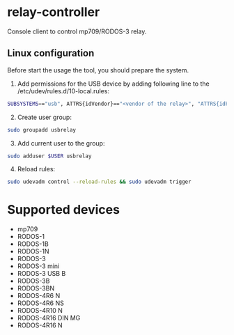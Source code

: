 # relay-controller
Console client to control mp709/RODOS-3 relay.

## Linux configuration
Before start the usage the tool, you should prepare the system.

1. Add permissions for the USB device by adding following line to the /etc/udev/rules.d/10-local.rules:
```bash
SUBSYSTEMS=="usb", ATTRS{idVendor}=="<vendor of the relay>", "ATTRS{idProduct}=="<product of the relay>", GROUP="usbrelay", MODE="0666"
```

2. Create user group:
```bash
sudo groupadd usbrelay
```

3. Add current user to the group:
```bash
sudo adduser $USER usbrelay
```

4. Reload rules:
```bash
sudo udevadm control --reload-rules && sudo udevadm trigger
```

# Supported devices
- mp709
- RODOS-1
- RODOS-1B
- RODOS-1N
- RODOS-3
- RODOS-3 mini
- RODOS-3 USB B
- RODOS-3B
- RODOS-3BN
- RODOS-4R6 N
- RODOS-4R6 NS
- RODOS-4R10 N
- RODOS-4R16 DIN MG
- RODOS-4R16 N
